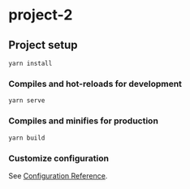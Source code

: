 # project-2

## Project setup
```
yarn install
```

### Compiles and hot-reloads for development
```
yarn serve
```

### Compiles and minifies for production
```
yarn build
```

### Customize configuration
See [Configuration Reference](https://cli.vuejs.org/config/).



<!-- {
    "projects": [
        {
            "id": "1",
            "title": "Create new Home page banner",
            "details": "lorem ipsum100",
            "complete": "false"
        },
        {
            "id": "2",
            "title": "Marketing Emails",
            "details": "lorem ipsum100",
            "complete": "false"
        }
    ]
} -->